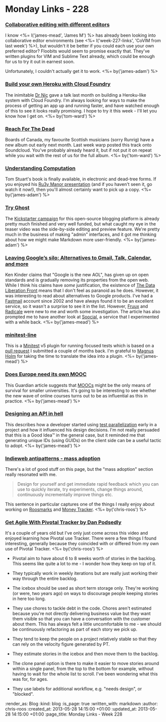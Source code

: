 Monday Links - 228
============

### [Collaborative editing with different editors](https://floobits.com/)

I know <%= l('james-mead', 'James M') %> has already been looking into collaborative editor environments (see <%= l('week-227-links', 'CoVIM from last week') %>), but wouldn't it be better if you could each use your own preferred editor? Floobits would seem to promise exactly that. They've written plugins for VIM and Sublime Text already, which could be enough for us to try it out in earnest soon.

Unfortunately, I couldn't actually get it to work. <%= by('james-adam') %>


### [Build your own Heroku with Cloud Foundry](http://www.youtube.com/watch?v=e0EprkBamvQ&feature=youtu.be)

The inimitable [Dr Nic](http://drnicwilliams.com/) gave a talk last month on building a Heroku-like system with Cloud Foundry.  I'm always looking for ways to make the process of getting an app up and running faster, and have watched enough of this to see it looks really promising.  I hope to try it this week - I'll let you know how I get on. <%= by('tom-ward') %>


### [Reach For The Dead](https://soundcloud.com/warp-records/reach-for-the-dead)

Boards of Canada, my favourite Scottish musicians (sorry Runrig) have a new album out early next month.  Last week warp posted this track onto Soundcloud.  You've probably already heard it, but if not put it on repeat while you wait with the rest of us for the full album. <%= by('tom-ward') %>


### [Understanding Computation](http://codon.com/computation-book)

Tom Stuart's book is finally available, in electronic and dead-tree forms. If you enjoyed his [Ru3y Manor presentation](http://rubymanor.org/3/videos/programming_with_nothing/) (and if you haven't seen it, go watch it now!), then you'll almost certainly want to pick up a copy. <%= by('james-adam') %>


### [Try Ghost](http://tryghost.org/)

The [Kickstarter campaign](http://www.kickstarter.com/projects/johnonolan/ghost-just-a-blogging-platform) for this open-source blogging platform is already pretty much finished and very well funded, but what caught my eye in the teaser video was the side-by-side editing and preview feature. We're pretty much in the business of making "admin" interfaces, and it got me thinking about how we might make Markdown more user-friendly. <%= by('james-adam') %>


### [Leaving Google’s silo: Alternatives to Gmail, Talk, Calendar, and more](https://kkinder.com/2013/05/21/leaving-googles-silo-alternatives-to-gmail-talk-calendar-and-more/)

Ken Kinder claims that "Google is the new AOL", has given up on open standards and is gradually removing its properties from the open web. While I think his claims have _some_ justification, the existence of [The Data Liberation Front](http://www.dataliberation.org/) means that I don't feel as paranoid as he does. However, it was interesting to read about alternatives to Google products. I've had a [Fastmail](https://www.fastmail.fm/) account since 2002 and have always found it to be an excellent service, so it wasn't a surprise to see it in the list. However, [Fruux](https://fruux.com/) and [Radicale](http://radicale.org/) were new to me and worth some investigation. The article has also prompted me to have another look at [Soocial](http://www.soocial.com/), a service that I experimented with a while back. <%= by('james-mead') %>


### [minitest-line](https://github.com/judofyr/minitest-line)

This is a [Minitest](https://github.com/seattlerb/minitest) v5 plugin for running focused tests which is based on a [pull request](https://github.com/seattlerb/minitest/pull/267) I submitted a couple of months back. I'm grateful to [Magnus Holm](http://judofyr.net/) for taking the time to translate the idea into a plugin. <%= by('james-mead') %>


### [Does Europe need its own MOOC](http://www.guardian.co.uk/higher-education-network/blog/2013/mar/28/european-mooc-opportunities-challenges)

This Guardian article suggests that [MOOCs](http://en.wikipedia.org/wiki/Massive_open_online_course) might be the only means of survival for smaller universities. It's going to be interesting to see whether the new wave of online courses turns out to be as influential as this in practice. <%= by('james-mead') %>


### [Designing an API in hell](http://pivotallabs.com/designing-an-api-in-hell/)

This describes how a developer started using [test parallelization](http://blog.zenspider.com/blog/2012/12/minitest-parallelization-and-you.html) early in a project and how it influenced his design decisions. I'm not really persuaded that this is a Good Idea™ in the general case, but it reminded me that generating unique IDs (using GUIDs) on the client side can be a useful tactic to adopt. <%= by('james-mead') %>


### [Indieweb antipatterns - mass adoption](http://indiewebcamp.com/wiki/index.php?title=antipatterns#mass_adoption)

There's a lot of good stuff on this page, but the "mass adoption" section really resonated with me.

> Design for yourself and get immediate rapid feedback which you can use to quickly iterate, try experiments, change things around, continuously incrementally improve things etc.

This sentence in particular captures one of the things I really enjoy about working on [Roosmarks](https://github.com/chrisroos/roosmarks) and [Money Tracker](https://github.com/chrisroos/money-tracker). <%= by('chris-roos') %>


### [Get Agile With Pivotal Tracker by Dan Podsedly](http://vimeo.com/14668101)

It's a couple of years old but I've only just come across this video and enjoyed learning how Pivotal use Tracker. There were a few things I found interesting, generally because they coincided with or differed from my own use of Pivotal Tracker. <%= by('chris-roos') %>

* Pivotal aim to have about 6 to 8 weeks worth of stories in the backlog. This seems like quite a lot to me - I wonder how they keep on top of it.

* They typically work in weekly iterations but are really just working their way through the entire backlog.

* The icebox should be used as short term storage only. They're working (or were, two years ago) on ways to discourage people keeping stories in here too long.

* They use chores to tackle debt in the code. Chores aren't estimated because you're not directly delivering business value but they want them visible so that you can have a conversation with the customer about them. This has always felt a little uncomfortable to me - we should be continuously refactoring as part of each story we pick up.

* They tend to keep the people on a project relatively stable so that they can rely on the velocity figure generated by PT.

* They estimate stories in the icebox and then move them to the backlog.

* The clone panel option is there to make it easier to move stories around within a single panel, from the top to the bottom for example, without having to wait for the whole list to scroll. I've been wondering what this was for, for ages.

* They use labels for additional workflow, e.g. "needs design", or "blocked".


:render_as: Blog
:kind: blog
:is_page: true
:written_with: markdown
:author: chris-roos
:created_at: 2013-05-28 14:15:00 +01:00
:updated_at: 2013-05-28 14:15:00 +01:00
:page_title: Monday Links - Week 228
